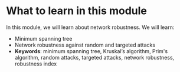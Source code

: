 # What to learn in this module

In this module, we will learn about network robustness. We will learn:
- Minimum spanning tree
- Network robustness against random and targeted attacks
- **Keywords**: minimum spanning tree, Kruskal’s algorithm, Prim's algorithm, random attacks, targeted attacks, network robustness, robustness index